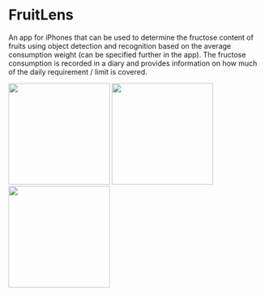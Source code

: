 # FruitLens
An app for iPhones that can be used to determine the fructose content of fruits using object detection and recognition based on the average consumption weight (can be specified further in the app).
The fructose consumption is recorded in a diary and provides information on how much of the daily requirement / limit is covered.

<p float="left">
  <img src=".readmegifs/Anmeldung.gif" width="200" />
  <img src=".readmegifs/Stats.gif" width="200" /> 
  <img src=".readmegifs/Detection.gif" width="200" />
</p>
